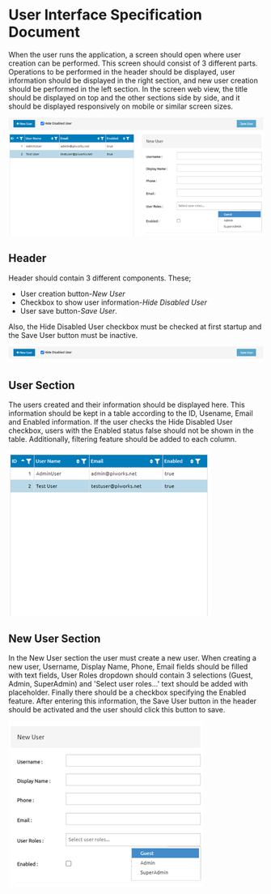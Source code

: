 # User Interface Specification Document
When the user runs the application, a screen should open where user creation can be performed. This screen should consist of 3 different parts. Operations to be performed in the header should be displayed, user information should be displayed in the right section, and new user creation should be performed in the left section. In the screen web view, the title should be displayed on top and the other sections side by side, and it should be displayed responsively on mobile or similar screen sizes.

![UI](https://github.com/shrgrl/UI-Spec/blob/master/img/img.png?raw=true)

## Header
Header should contain 3 different components. These; 
* User creation button-<i>New User</i> 
* Checkbox to show user information-<i>Hide Disabled User</i>
* User save button-<i>Save User</i>. 

Also, the Hide Disabled User checkbox must be checked at first startup and the Save User button must be inactive.

![UI](https://github.com/shrgrl/UI-Spec/blob/master/img/img1.png?raw=true)

## User Section
The users created and their information should be displayed here. This information should be kept in a table according to the ID, Usename, Email and Enabled information. If the user checks the Hide Disabled User checkbox, users with the Enabled status false should not be shown in the table. Additionally, filtering feature should be added to each column.

![UI](https://github.com/shrgrl/UI-Spec/blob/master/img/img2.png?raw=true)

## New User Section
In the New User section the user must create a new user. When creating a new user, Username, Display Name, Phone, Email fields should be filled with text fields, User Roles dropdown should contain 3 selections (Guest, Admin, SuperAdmin) and 'Select user roles...' text should be added with placeholder. Finally there should be a checkbox specifying the Enabled feature. After entering this information, the Save User button in the header should be activated and the user should click this button to save.

![UI](https://github.com/shrgrl/UI-Spec/blob/master/img/img3.png?raw=true)

